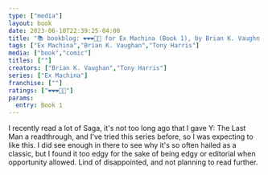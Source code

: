 ```yaml
---
type: ["media"]
layout: book
date: 2023-06-10T22:39:25-04:00
title: "📚 bookblog: ❤️❤️❤️🖤🖤 for Ex Machina (Book 1), by Brian K. Vaughn and Tony Harris"
tags: ["Ex Machina","Brian K. Vaughan","Tony Harris"]
media: ["book","comic"]
titles: [""]
creators: ["Brian K. Vaughan","Tony Harris"]
series: ["Ex Machina"]
franchise: [""]
ratings: ["❤️❤️❤️🖤🖤"]
params:
  entry: Book 1
---
```

I recently read a lot of Saga, it's not too long ago that I gave Y: The Last Man a readthrough, and I've tried this series before, so I was expecting to like this. I did see enough in there to see why it's so often hailed as a classic, but I found it too edgy for the sake of being edgy or editorial when opportunity allowed. Lind of disappointed, and not planning to read further.
